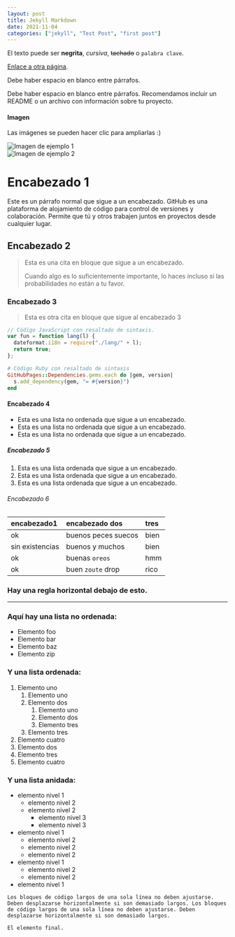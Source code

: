 ```yaml
---
layout: post
title: Jekyll Markdown
date: 2021-11-04
categories: ["jekyll", "Test Post", "first post"]
---
```


El texto puede ser **negrita**, _cursiva_, ~~tachado~~ o `palabra clave`.

[Enlace a otra página](./another-page.html).

Debe haber espacio en blanco entre párrafos.

Debe haber espacio en blanco entre párrafos. Recomendamos incluir un README o un archivo con información sobre tu proyecto.

#### Imagen

Las imágenes se pueden hacer clic para ampliarlas :)

![Imagen de ejemplo 1](https://picsum.photos/1366/768)  
![Imagen de ejemplo 2](https://picsum.photos/1200/400)

# Encabezado 1

Este es un párrafo normal que sigue a un encabezado. GitHub es una plataforma de alojamiento de código para control de versiones y colaboración. Permite que tú y otros trabajen juntos en proyectos desde cualquier lugar.

## Encabezado 2

> Esta es una cita en bloque que sigue a un encabezado.
>
> Cuando algo es lo suficientemente importante, lo haces incluso si las probabilidades no están a tu favor.

### Encabezado 3

> Esta es otra cita en bloque que sigue al encabezado 3

```js
// Código JavaScript con resaltado de sintaxis.
var fun = function lang(l) {
  dateformat.i18n = require("./lang/" + l);
  return true;
};
```

```ruby
# Código Ruby con resaltado de sintaxis
GitHubPages::Dependencies.gems.each do |gem, version|
  s.add_dependency(gem, "= #{version}")
end
```

#### Encabezado 4

- Esta es una lista no ordenada que sigue a un encabezado.
- Esta es una lista no ordenada que sigue a un encabezado.
- Esta es una lista no ordenada que sigue a un encabezado.

##### Encabezado 5

1.  Esta es una lista ordenada que sigue a un encabezado.
2.  Esta es una lista ordenada que sigue a un encabezado.
3.  Esta es una lista ordenada que sigue a un encabezado.

###### Encabezado 6

| encabezado1     | encabezado dos      | tres |
| :-------------- | :------------------ | :--- |
| ok              | buenos peces suecos | bien |
| sin existencias | buenos y muchos     | bien |
| ok              | buenas `oreos`      | hmm  |
| ok              | buen `zoute` drop   | rico |

### Hay una regla horizontal debajo de esto.

---

### Aquí hay una lista no ordenada:

- Elemento foo
- Elemento bar
- Elemento baz
- Elemento zip

### Y una lista ordenada:

1.  Elemento uno
    1.  Elemento uno
    1.  Elemento dos
        1.  Elemento uno
        1.  Elemento dos
        1.  Elemento tres
    1.  Elemento tres
1.  Elemento cuatro
1.  Elemento dos
1.  Elemento tres
1.  Elemento cuatro

### Y una lista anidada:

- elemento nivel 1
  - elemento nivel 2
  - elemento nivel 2
    - elemento nivel 3
    - elemento nivel 3
- elemento nivel 1
  - elemento nivel 2
  - elemento nivel 2
  - elemento nivel 2
- elemento nivel 1
  - elemento nivel 2
  - elemento nivel 2
- elemento nivel 1

```
Los bloques de código largos de una sola línea no deben ajustarse. Deben desplazarse horizontalmente si son demasiado largos. Los bloques de código largos de una sola línea no deben ajustarse. Deben desplazarse horizontalmente si son demasiado largos.
```

```
El elemento final.
```
